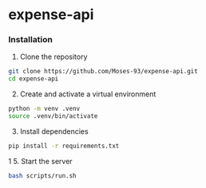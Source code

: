 # expense-api


### Installation
1. Clone the repository
```bash
git clone https://github.com/Moses-93/expense-api.git
cd expense-api
```

2. Create and activate a virtual environment
```bash
python -m venv .venv
source .venv/bin/activate
```

3. Install dependencies
```bash
pip install -r requirements.txt
```
1
5. Start the server
```bash
bash scripts/run.sh
```
